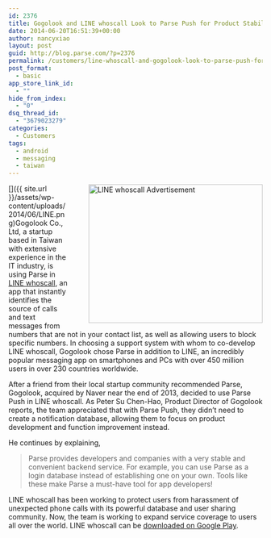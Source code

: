 ```yaml
---
id: 2376
title: Gogolook and LINE whoscall Look to Parse Push for Product Stability
date: 2014-06-20T16:51:39+00:00
author: nancyxiao
layout: post
guid: http://blog.parse.com/?p=2376
permalink: /customers/line-whoscall-and-gogolook-look-to-parse-push-for-product-stability/
post_format:
  - basic
app_store_link_id:
  - ""
hide_from_index:
  - "0"
dsq_thread_id:
  - "3679023279"
categories:
  - Customers
tags:
  - android
  - messaging
  - taiwan
---
```

[<img style="border: 0pt none; float: right; padding-left: 40px; padding-bottom: 10px;" src="{{ site.url }}/assets/wp-content/uploads/2014/06/LINE.png" alt="LINE whoscall Advertisement" width="345" height="275" />]({{ site.url }}/assets/wp-content/uploads/2014/06/LINE.png)Gogolook Co., Ltd, a startup based in Taiwan with extensive experience in the IT industry, is using Parse in <a href="http://line.whoscall.com/" target="_blank">LINE whoscall</a>, an app that instantly identifies the source of calls and text messages from numbers that are not in your contact list, as well as allowing users to block specific numbers. In choosing a support system with whom to co-develop LINE whoscall, Gogolook chose Parse in addition to LINE, an incredibly popular messaging app on smartphones and PCs with over 450 million users in over 230 countries worldwide.

After a friend from their local startup community recommended Parse, Gogolook, acquired by Naver near the end of 2013, decided to use Parse Push in LINE whoscall. As Peter Su Chen-Hao, Product Director of Gogolook reports, the team appreciated that with Parse Push, they didn’t need to create a notification database, allowing them to focus on product development and function improvement instead.

He continues by explaining,

> Parse provides developers and companies with a very stable and convenient backend service. For example, you can use Parse as a login database instead of establishing one on your own. Tools like these make Parse a must-have tool for app developers!

LINE whoscall has been working to protect users from harassment of unexpected phone calls with its powerful database and user sharing community. Now, the team is working to expand service coverage to users all over the world. LINE whoscall can be <a href="https://play.google.com/store/apps/details?id=gogolook.callgogolook2" target="_blank">downloaded on Google Play</a>.